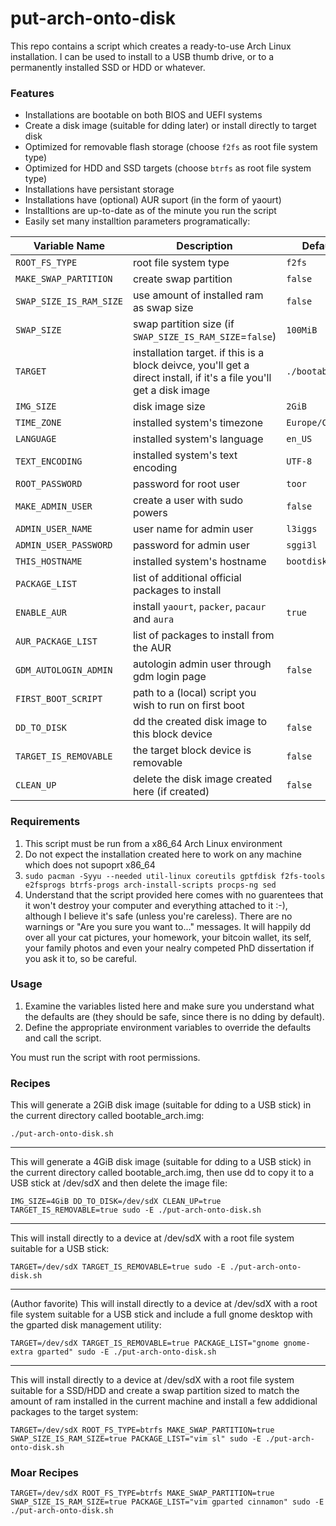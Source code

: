 # put-arch-onto-disk

This repo contains a script which creates a ready-to-use Arch Linux installation. I can be used to install to a USB thumb drive, or to a permanently installed SSD or HDD or whatever.

### Features
 - Installations are bootable on both BIOS and UEFI systems
 - Create a disk image (suitable for dding later) or install directly to target disk
 - Optimized for removable flash storage (choose `f2fs` as root file system type)
 - Optimized for HDD and SSD targets (choose `btrfs` as root file system type)
 - Installations have persistant storage
 - Installations have (optional) AUR suport (in the form of yaourt)
 - Installtions are up-to-date as of the minute you run the script
 - Easily set many installtion parameters programatically:


Variable Name|Description|Default Value
---|---|---
`ROOT_FS_TYPE`|root file system type|`f2fs`
`MAKE_SWAP_PARTITION`|create swap partition|`false`
`SWAP_SIZE_IS_RAM_SIZE`|use amount of installed ram as swap size|`false`
`SWAP_SIZE`|swap partition size (if `SWAP_SIZE_IS_RAM_SIZE`=`false`)|`100MiB`
`TARGET`|installation target. if this is a block deivce, you'll get a direct install, if it's a file you'll get a disk image|`./bootable_arch.img`
`IMG_SIZE`|disk image size|`2GiB`
`TIME_ZONE`|installed system's timezone|`Europe/Copenhagen`
`LANGUAGE`|installed system's language|`en_US`
`TEXT_ENCODING`|installed system's text encoding|`UTF-8`
`ROOT_PASSWORD`|password for root user|`toor`
`MAKE_ADMIN_USER`|create a user with sudo powers|`false`
`ADMIN_USER_NAME`|user name for admin user|`l3iggs`
`ADMIN_USER_PASSWORD`|password for admin user|`sggi3l`
`THIS_HOSTNAME`|installed system's hostname|`bootdisk`
`PACKAGE_LIST`|list of additional official packages to install|
`ENABLE_AUR`|install `yaourt`, `packer`, `pacaur` and `aura`|`true`
`AUR_PACKAGE_LIST`|list of packages to install from the AUR|
`GDM_AUTOLOGIN_ADMIN`|autologin admin user through gdm login page|`false`
`FIRST_BOOT_SCRIPT`|path to a (local) script you wish to run on first boot|
`DD_TO_DISK`|dd the created disk image to this block device|`false`
`TARGET_IS_REMOVABLE`|the target block device is removable|`false`
`CLEAN_UP`|delete the disk image created here (if created)|`false`

### Requirements
1. This script must be run from a x86_64 Arch Linux environment
1. Do not expect the installation created here to work on any machine which does not supoprt x86_64
1. `sudo pacman -Syyu --needed util-linux coreutils gptfdisk f2fs-tools e2fsprogs btrfs-progs arch-install-scripts procps-ng sed`
1. Understand that the script provided here comes with no guarentees that it won't destroy your computer and everything attached to it :-), although I believe it's safe (unless you're careless). There are no warnings or "Are you sure you want to..." messages. It will happily dd over all your cat pictures, your homework, your bitcoin wallet, its self, your family photos and even your nealry competed PhD dissertation if you ask it to, so be careful.

### Usage

1. Examine the variables listed here and make sure you understand what the defaults are (they should be safe, since there is no dding by default).
1. Define the appropriate environment variables to override the defaults and call the script.

You must run the script with root permissions.
### Recipes

This will generate a 2GiB disk image (suitable for dding to a USB stick) in the current directory called bootable_arch.img:
```
./put-arch-onto-disk.sh
```
---
This will generate a 4GiB disk image (suitable for dding to a USB stick) in the current directory called bootable_arch.img, then use dd to copy it to a USB stick at /dev/sdX and then delete the image file:
```
IMG_SIZE=4GiB DD_TO_DISK=/dev/sdX CLEAN_UP=true TARGET_IS_REMOVABLE=true sudo -E ./put-arch-onto-disk.sh
```
---
This will install directly to a device at /dev/sdX with a root file system suitable for a USB stick:
```
TARGET=/dev/sdX TARGET_IS_REMOVABLE=true sudo -E ./put-arch-onto-disk.sh
```
---
(Author favorite) This will install directly to a device at /dev/sdX with a root file system suitable for a USB stick and include a full gnome desktop with the gparted disk management utility:
```
TARGET=/dev/sdX TARGET_IS_REMOVABLE=true PACKAGE_LIST="gnome gnome-extra gparted" sudo -E ./put-arch-onto-disk.sh
```
---
This will install directly to a device at /dev/sdX with a root file system suitable for a SSD/HDD and create a swap partition sized to match the amount of ram installed in the current machine and install a few addidional packages to the target system:
```
TARGET=/dev/sdX ROOT_FS_TYPE=btrfs MAKE_SWAP_PARTITION=true SWAP_SIZE_IS_RAM_SIZE=true PACKAGE_LIST="vim sl" sudo -E ./put-arch-onto-disk.sh
```
### Moar Recipes
```
TARGET=/dev/sdX ROOT_FS_TYPE=btrfs MAKE_SWAP_PARTITION=true SWAP_SIZE_IS_RAM_SIZE=true PACKAGE_LIST="vim gparted cinnamon" sudo -E ./put-arch-onto-disk.sh
```
